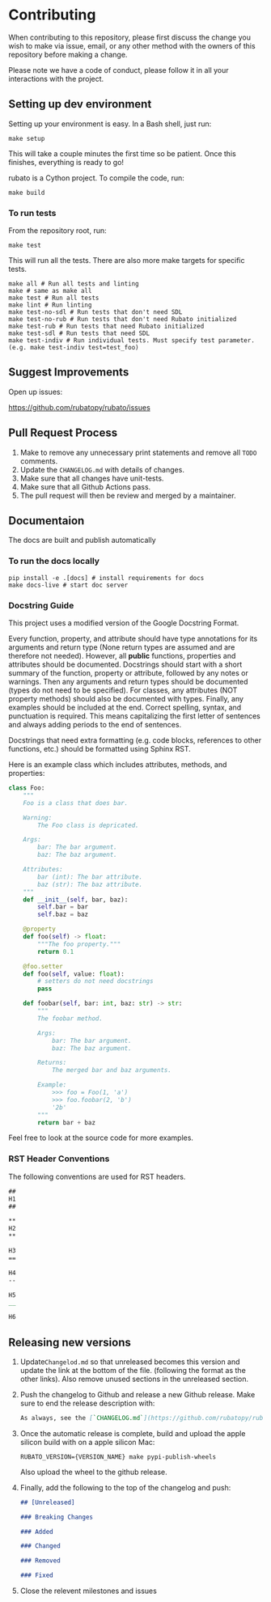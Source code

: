 # Contributing

When contributing to this repository, please first discuss the change you wish to make via issue,
email, or any other method with the owners of this repository before making a change.

Please note we have a code of conduct, please follow it in all your interactions with the project.

## Setting up dev environment

Setting up your environment is easy. In a Bash shell, just run:

```shell
make setup
```

This will take a couple minutes the first time so be patient. Once this finishes, everything is ready to go!

rubato is a Cython project. To compile the code, run:

```shell
make build
```

### To run tests

From the repository root, run:

```shell
make test
```

This will run all the tests. There are also more make targets for specific tests.

```shell
make all # Run all tests and linting
make # same as make all
make test # Run all tests
make lint # Run linting
make test-no-sdl # Run tests that don't need SDL
make test-no-rub # Run tests that don't need Rubato initialized
make test-rub # Run tests that need Rubato initialized
make test-sdl # Run tests that need SDL
make test-indiv # Run individual tests. Must specify test parameter. (e.g. make test-indiv test=test_foo)
```

## Suggest Improvements

Open up issues:

https://github.com/rubatopy/rubato/issues

## Pull Request Process

1. Make to remove any unnecessary print statements and remove all `TODO` comments.
2. Update the `CHANGELOG.md` with details of changes.
3. Make sure that all changes have unit-tests.
4. Make sure that all Github Actions pass.
5. The pull request will then be review and merged by a maintainer.

## Documentaion

The docs are built and publish automatically

### To run the docs locally

```shell
pip install -e .[docs] # install requirements for docs
make docs-live # start doc server
```

### Docstring Guide

This project uses a modified version of the Google Docstring Format.

Every function, property, and attribute should have type annotations for its arguments and return type (None return types
are assumed and are therefore not needed). However, all **public** functions, properties and attributes should be documented.
Docstrings should start with a short summary of the function, property or attribute, followed by any notes or warnings.
Then any arguments and return types should be documented (types do not need to be specified). For classes, any attributes (NOT property methods)
should also be documented with types. Finally, any examples should be included at the end. Correct spelling, syntax, and punctuation is required.
This means capitalizing the first letter of sentences and always adding periods to the end of sentences.

Docstrings that need extra formatting (e.g. code blocks, references to other functions, etc.) should be formatted using Sphinx RST.

Here is an example class which includes attributes, methods, and properties:

```python
class Foo:
    """
    Foo is a class that does bar.

    Warning:
        The Foo class is depricated.

    Args:
        bar: The bar argument.
        baz: The baz argument.

    Attributes:
        bar (int): The bar attribute.
        baz (str): The baz attribute.
    """
    def __init__(self, bar, baz):
        self.bar = bar
        self.baz = baz

    @property
    def foo(self) -> float:
        """The foo property."""
        return 0.1

    @foo.setter
    def foo(self, value: float):
        # setters do not need docstrings
        pass

    def foobar(self, bar: int, baz: str) -> str:
        """
        The foobar method.

        Args:
            bar: The bar argument.
            baz: The baz argument.

        Returns:
            The merged bar and baz arguments.

        Example:
            >>> foo = Foo(1, 'a')
            >>> foo.foobar(2, 'b')
            '2b'
        """
        return bar + baz
```

Feel free to look at the source code for more examples.

### RST Header Conventions

The following conventions are used for RST headers.

```rst
##
H1
##

**
H2
**

H3
==

H4
--

H5
__

H6
```

## Releasing new versions

1.  Update`Changelod.md` so that unreleased becomes this version and update the link at the bottom of the file.
    (following the format as the other links). Also remove unused sections in the unreleased section.

2.  Push the changelog to Github and release a new Github release. Make sure to end the release description with:

    ```markdown
    As always, see the [`CHANGELOG.md`](https://github.com/rubatopy/rubato/blob/{VERSION_NAME}/CHANGELOG.md) and the [documentation](https://rubato.app/{VERSION_NAME}) for more details.
    ```

3.  Once the automatic release is complete, build and upload the apple silicon build with on a apple silicon Mac:

    ```shell
    RUBATO_VERSION={VERSION_NAME} make pypi-publish-wheels
    ```

    Also upload the wheel to the github release.

4.  Finally, add the following to the top of the changelog and push:

    ```markdown
    ## [Unreleased]

    ### Breaking Changes

    ### Added

    ### Changed

    ### Removed

    ### Fixed
    ```
    
5. Close the relevent milestones and issues
